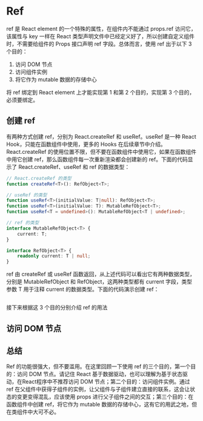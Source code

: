 # Ref

ref 是 React element 的一个特殊的属性，在组件内不能通过 props.ref 访问它，该属性与 key 一样在 React 类型声明文件中已经定义好了，所以创建自定义组件时，不需要给组件的 Props 接口声明 ref 字段。总体而言，使用 ref 出于以下 3 个目的：

1. 访问 DOM 节点
2. 访问组件实例
3. 将它作为 mutable 数据的存储中心

将 ref 绑定到 React element 上才能实现第 1 和第 2 个目的，实现第 3 个目的，必须要绑定。

## 创建 ref

有两种方式创建 ref，分别为 React.createRef 和 useRef。useRef 是一种 React Hook，只能在函数组件中使用，更多的 Hooks 在后续章节中介绍。React.createRef 的使用位置不限，但不要在函数组件中使用它，如果在函数组件中用它创建 ref，那么函数组件每一次重新渲染都会创建新的 ref。下面的代码显示了 React.createRef、useRef 和 ref 的数据类型：

```typescript
// React.createRef 的类型
function createRef<T>(): RefObject<T>;

// useRef 的类型
function useRef<T>(initialValue: T|null): RefObject<T>;
function useRef<T>(initialValue: T): MutableRefObject<T>;
function useRef<T = undefined>(): MutableRefObject<T | undefined>;

// ref 的类型
interface MutableRefObject<T> {
    current: T;
}

interface RefObject<T> {
    readonly current: T | null;
}
```

ref 由 createRef 或 useRef 函数返回，从上述代码可以看出它有两种数据类型，分别是 MutableRefObject 和 RefObject，这两种类型都有 current 字段，类型参数 T 用于注释 current 的数据类型。下面的代码演示创建 ref：

```typescript

```

接下来根据这 3 个目的分别介绍 ref 的用法

## 访问 DOM 节点

## 总结

Ref 的功能很强大，但不要滥用。在这里回顾一下使用 ref 的三个目的，第一个目的：访问 DOM 节点。请记住 React 基于数据驱动，也可以理解为基于状态驱动，在React程序中不推荐访问 DOM 节点；第二个目的：访问组件实例。通过 ref 在父组件中获得子组件的实例，让父组件与子组件建立直接的联系，这会让状态的变更变得混乱，应该使用 props 进行父子组件之间的交互；第三个目的：在函数组件中创建 ref，将它作为 mutable 数据的存储中心，这有它的用武之地，但在类组件中大可不必。
